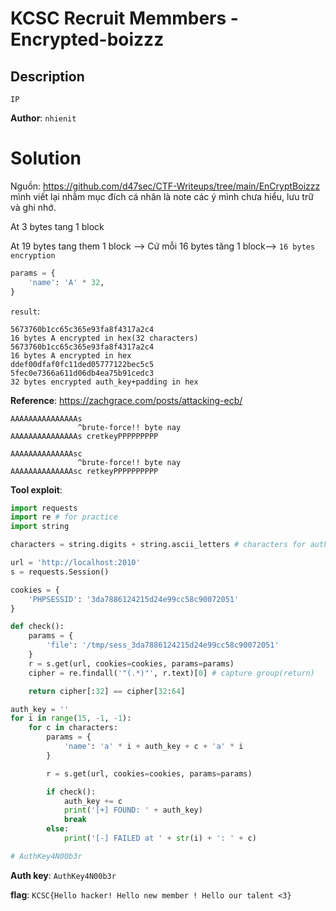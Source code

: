 # KCSC Recruit Memmbers - Encrypted-boizzz

## Description
```
IP
```

**Author**: `nhienit`

# Solution
Nguồn: https://github.com/d47sec/CTF-Writeups/tree/main/EnCryptBoizzz mình viết lại nhằm mục đích cá nhân là note các ý mình chưa hiểu, lưu trữ và ghi nhớ.

At 3 bytes tang 1 block

At 19 bytes tang them 1 block --> Cứ mỗi 16 bytes tăng 1 block--> `16 bytes encryption`


```python
params = {
    'name': 'A' * 32,
}
```
`result`:
```
5673760b1cc65c365e93fa8f4317a2c4
16 bytes A encrypted in hex(32 characters)
5673760b1cc65c365e93fa8f4317a2c4
16 bytes A encrypted in hex
ddef00dfaf0fc11ded05777122bec5c5
5fec0e7366a611d06db4ea75b91cedc3
32 bytes encrypted auth_key+padding in hex
```
**Reference**: https://zachgrace.com/posts/attacking-ecb/
```
AAAAAAAAAAAAAAAs
               ^brute-force!! byte nay
AAAAAAAAAAAAAAAs cretkeyPPPPPPPPP

AAAAAAAAAAAAAAsc
               ^brute-force!! byte nay
AAAAAAAAAAAAAAsc retkeyPPPPPPPPPP
```

**Tool exploit**:
```python
import requests
import re # for practice
import string

characters = string.digits + string.ascii_letters # characters for auth key

url = 'http://localhost:2010'
s = requests.Session()

cookies = {
    'PHPSESSID': '3da7886124215d24e99cc58c90072051'
}

def check():
    params = {
        'file': '/tmp/sess_3da7886124215d24e99cc58c90072051'
    }
    r = s.get(url, cookies=cookies, params=params)
    cipher = re.findall('"(.*)"', r.text)[0] # capture group(return)

    return cipher[:32] == cipher[32:64]

auth_key = ''
for i in range(15, -1, -1):
    for c in characters:
        params = {
            'name': 'a' * i + auth_key + c + 'a' * i
        }

        r = s.get(url, cookies=cookies, params=params)

        if check():
            auth_key += c
            print('[+] FOUND: ' + auth_key)
            break
        else:
            print('[-] FAILED at ' + str(i) + ': ' + c)

# AuthKey4N00b3r
```
**Auth key**: `AuthKey4N00b3r`

**flag**: `KCSC{Hello hacker! Hello new member ! Hello our talent <3}`
